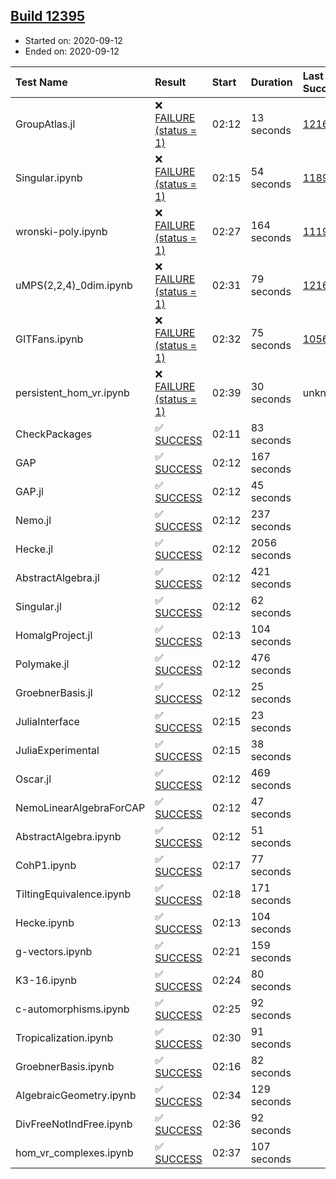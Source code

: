 ## [Build 12395](https://oscarci.mathematik.uni-kl.de/job/oscar/12395/)

* Started on: 2020-09-12
* Ended on: 2020-09-12

| Test Name    | Result | Start | Duration | Last Success | First Failure |
|:-------------|:-------|:------|:---------|:-------------|:--------------|
| GroupAtlas.jl | ❌ [FAILURE (status = 1)](https://oscarci.mathematik.uni-kl.de/job/oscar/12395/artifact/logs/build-12395/GroupAtlas.jl.log) | 02:12 | 13 seconds | [12167](https://oscarci.mathematik.uni-kl.de/job/oscar/12167/) | [12168](https://oscarci.mathematik.uni-kl.de/job/oscar/12168/) |
| Singular.ipynb | ❌ [FAILURE (status = 1)](https://oscarci.mathematik.uni-kl.de/job/oscar/12395/artifact/logs/build-12395/Singular.ipynb.log) | 02:15 | 54 seconds | [11893](https://oscarci.mathematik.uni-kl.de/job/oscar/11893/) | [11894](https://oscarci.mathematik.uni-kl.de/job/oscar/11894/) |
| wronski-poly.ipynb | ❌ [FAILURE (status = 1)](https://oscarci.mathematik.uni-kl.de/job/oscar/12395/artifact/logs/build-12395/wronski-poly.ipynb.log) | 02:27 | 164 seconds | [11192](https://oscarci.mathematik.uni-kl.de/job/oscar/11192/) | [11193](https://oscarci.mathematik.uni-kl.de/job/oscar/11193/) |
| uMPS(2,2,4)_0dim.ipynb | ❌ [FAILURE (status = 1)](https://oscarci.mathematik.uni-kl.de/job/oscar/12395/artifact/logs/build-12395/uMPS-2-2-4-_0dim.ipynb.log) | 02:31 | 79 seconds | [12167](https://oscarci.mathematik.uni-kl.de/job/oscar/12167/) | [12168](https://oscarci.mathematik.uni-kl.de/job/oscar/12168/) |
| GITFans.ipynb | ❌ [FAILURE (status = 1)](https://oscarci.mathematik.uni-kl.de/job/oscar/12395/artifact/logs/build-12395/GITFans.ipynb.log) | 02:32 | 75 seconds | [10566](https://oscarci.mathematik.uni-kl.de/job/oscar/10566/) | [10567](https://oscarci.mathematik.uni-kl.de/job/oscar/10567/) |
| persistent_hom_vr.ipynb | ❌ [FAILURE (status = 1)](https://oscarci.mathematik.uni-kl.de/job/oscar/12395/artifact/logs/build-12395/persistent_hom_vr.ipynb.log) | 02:39 | 30 seconds | unknown | unknown |
| CheckPackages | ✅ [SUCCESS](https://oscarci.mathematik.uni-kl.de/job/oscar/12395/artifact/logs/build-12395/CheckPackages.log) | 02:11 | 83 seconds |  |  |
| GAP | ✅ [SUCCESS](https://oscarci.mathematik.uni-kl.de/job/oscar/12395/artifact/logs/build-12395/GAP.log) | 02:12 | 167 seconds |  |  |
| GAP.jl | ✅ [SUCCESS](https://oscarci.mathematik.uni-kl.de/job/oscar/12395/artifact/logs/build-12395/GAP.jl.log) | 02:12 | 45 seconds |  |  |
| Nemo.jl | ✅ [SUCCESS](https://oscarci.mathematik.uni-kl.de/job/oscar/12395/artifact/logs/build-12395/Nemo.jl.log) | 02:12 | 237 seconds |  |  |
| Hecke.jl | ✅ [SUCCESS](https://oscarci.mathematik.uni-kl.de/job/oscar/12395/artifact/logs/build-12395/Hecke.jl.log) | 02:12 | 2056 seconds |  |  |
| AbstractAlgebra.jl | ✅ [SUCCESS](https://oscarci.mathematik.uni-kl.de/job/oscar/12395/artifact/logs/build-12395/AbstractAlgebra.jl.log) | 02:12 | 421 seconds |  |  |
| Singular.jl | ✅ [SUCCESS](https://oscarci.mathematik.uni-kl.de/job/oscar/12395/artifact/logs/build-12395/Singular.jl.log) | 02:12 | 62 seconds |  |  |
| HomalgProject.jl | ✅ [SUCCESS](https://oscarci.mathematik.uni-kl.de/job/oscar/12395/artifact/logs/build-12395/HomalgProject.jl.log) | 02:13 | 104 seconds |  |  |
| Polymake.jl | ✅ [SUCCESS](https://oscarci.mathematik.uni-kl.de/job/oscar/12395/artifact/logs/build-12395/Polymake.jl.log) | 02:12 | 476 seconds |  |  |
| GroebnerBasis.jl | ✅ [SUCCESS](https://oscarci.mathematik.uni-kl.de/job/oscar/12395/artifact/logs/build-12395/GroebnerBasis.jl.log) | 02:12 | 25 seconds |  |  |
| JuliaInterface | ✅ [SUCCESS](https://oscarci.mathematik.uni-kl.de/job/oscar/12395/artifact/logs/build-12395/JuliaInterface.log) | 02:15 | 23 seconds |  |  |
| JuliaExperimental | ✅ [SUCCESS](https://oscarci.mathematik.uni-kl.de/job/oscar/12395/artifact/logs/build-12395/JuliaExperimental.log) | 02:15 | 38 seconds |  |  |
| Oscar.jl | ✅ [SUCCESS](https://oscarci.mathematik.uni-kl.de/job/oscar/12395/artifact/logs/build-12395/Oscar.jl.log) | 02:12 | 469 seconds |  |  |
| NemoLinearAlgebraForCAP | ✅ [SUCCESS](https://oscarci.mathematik.uni-kl.de/job/oscar/12395/artifact/logs/build-12395/NemoLinearAlgebraForCAP.log) | 02:12 | 47 seconds |  |  |
| AbstractAlgebra.ipynb | ✅ [SUCCESS](https://oscarci.mathematik.uni-kl.de/job/oscar/12395/artifact/logs/build-12395/AbstractAlgebra.ipynb.log) | 02:12 | 51 seconds |  |  |
| CohP1.ipynb | ✅ [SUCCESS](https://oscarci.mathematik.uni-kl.de/job/oscar/12395/artifact/logs/build-12395/CohP1.ipynb.log) | 02:17 | 77 seconds |  |  |
| TiltingEquivalence.ipynb | ✅ [SUCCESS](https://oscarci.mathematik.uni-kl.de/job/oscar/12395/artifact/logs/build-12395/TiltingEquivalence.ipynb.log) | 02:18 | 171 seconds |  |  |
| Hecke.ipynb | ✅ [SUCCESS](https://oscarci.mathematik.uni-kl.de/job/oscar/12395/artifact/logs/build-12395/Hecke.ipynb.log) | 02:13 | 104 seconds |  |  |
| g-vectors.ipynb | ✅ [SUCCESS](https://oscarci.mathematik.uni-kl.de/job/oscar/12395/artifact/logs/build-12395/g-vectors.ipynb.log) | 02:21 | 159 seconds |  |  |
| K3-16.ipynb | ✅ [SUCCESS](https://oscarci.mathematik.uni-kl.de/job/oscar/12395/artifact/logs/build-12395/K3-16.ipynb.log) | 02:24 | 80 seconds |  |  |
| c-automorphisms.ipynb | ✅ [SUCCESS](https://oscarci.mathematik.uni-kl.de/job/oscar/12395/artifact/logs/build-12395/c-automorphisms.ipynb.log) | 02:25 | 92 seconds |  |  |
| Tropicalization.ipynb | ✅ [SUCCESS](https://oscarci.mathematik.uni-kl.de/job/oscar/12395/artifact/logs/build-12395/Tropicalization.ipynb.log) | 02:30 | 91 seconds |  |  |
| GroebnerBasis.ipynb | ✅ [SUCCESS](https://oscarci.mathematik.uni-kl.de/job/oscar/12395/artifact/logs/build-12395/GroebnerBasis.ipynb.log) | 02:16 | 82 seconds |  |  |
| AlgebraicGeometry.ipynb | ✅ [SUCCESS](https://oscarci.mathematik.uni-kl.de/job/oscar/12395/artifact/logs/build-12395/AlgebraicGeometry.ipynb.log) | 02:34 | 129 seconds |  |  |
| DivFreeNotIndFree.ipynb | ✅ [SUCCESS](https://oscarci.mathematik.uni-kl.de/job/oscar/12395/artifact/logs/build-12395/DivFreeNotIndFree.ipynb.log) | 02:36 | 92 seconds |  |  |
| hom_vr_complexes.ipynb | ✅ [SUCCESS](https://oscarci.mathematik.uni-kl.de/job/oscar/12395/artifact/logs/build-12395/hom_vr_complexes.ipynb.log) | 02:37 | 107 seconds |  |  |
